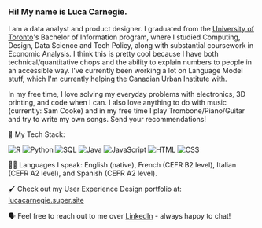 ### Hi! My name is Luca Carnegie. 

I am a data analyst and product designer. I graduated from the [University of Toronto](https://www.utoronto.ca/)'s Bachelor of Information program, where I studied Computing, Design, Data Science and Tech Policy, along with substantial coursework in Economic Analysis. I think this is pretty cool because I have both technical/quantitative chops and the ability to explain numbers to people in an accessible way. I've currently been working a lot on Language Model stuff, which I'm currently helping the Canadian Urban Institute with.

In my free time, I love solving my everyday problems with electronics, 3D printing, and code when I can. I also love anything to do with music (currently: Sam Cooke) and in my free time I play Trombone/Piano/Guitar and try to write my own songs. Send your recommendations!

💾 My Tech Stack:

![R](https://img.shields.io/badge/R-276DC3?style=for-the-badge&logo=r&logoColor=white)
![Python](https://img.shields.io/badge/Python-3776AB?style=for-the-badge&logo=python&logoColor=white)
![SQL](https://img.shields.io/badge/SQL-4479A1?style=for-the-badge&logo=postgresql&logoColor=white)
![Java](https://img.shields.io/badge/Java-ED8B00?style=for-the-badge&logo=java&logoColor=white)
![JavaScript](https://img.shields.io/badge/JavaScript-F7DF1E?style=for-the-badge&logo=javascript&logoColor=black)
![HTML](https://img.shields.io/badge/HTML5-E34F26?style=for-the-badge&logo=html5&logoColor=white)
![CSS](https://img.shields.io/badge/CSS3-1572B6?style=for-the-badge&logo=css3&logoColor=white)

🧑🏻 Languages I speak: English (native), French (CEFR B2 level), Italian (CEFR A2 level), and Spanish (CEFR A2 level). 

🖌️ Check out my User Experience Design portfolio at: [lucacarnegie.super.site](https://lucacarnegie.super.site/)

🗣️ Feel free to reach out to me over [LinkedIn](http://linkedin.com/in/lucacarnegie) - always happy to chat!

